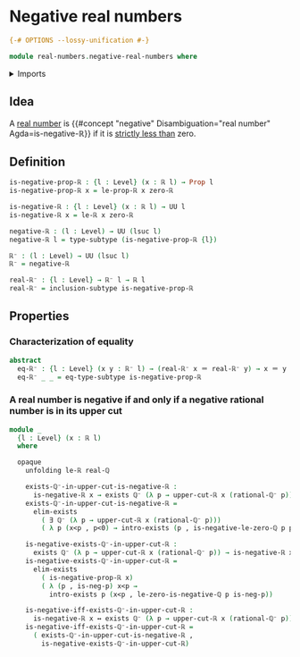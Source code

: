 # Negative real numbers

```agda
{-# OPTIONS --lossy-unification #-}

module real-numbers.negative-real-numbers where
```

<details><summary>Imports</summary>

```agda
open import elementary-number-theory.negative-rational-numbers
open import elementary-number-theory.rational-numbers

open import foundation.dependent-pair-types
open import foundation.existential-quantification
open import foundation.identity-types
open import foundation.logical-equivalences
open import foundation.propositions
open import foundation.subtypes
open import foundation.universe-levels

open import real-numbers.dedekind-real-numbers
open import real-numbers.rational-real-numbers
open import real-numbers.strict-inequality-real-numbers
```

</details>

## Idea

A [real number](real-numbers.dedekind-real-numbers.md) is
{{#concept "negative" Disambiguation="real number" Agda=is-negative-ℝ}} if it is
[strictly less than](real-numbers.strict-inequality-real-numbers.md) zero.

## Definition

```agda
is-negative-prop-ℝ : {l : Level} (x : ℝ l) → Prop l
is-negative-prop-ℝ x = le-prop-ℝ x zero-ℝ

is-negative-ℝ : {l : Level} (x : ℝ l) → UU l
is-negative-ℝ x = le-ℝ x zero-ℝ

negative-ℝ : (l : Level) → UU (lsuc l)
negative-ℝ l = type-subtype (is-negative-prop-ℝ {l})

ℝ⁻ : (l : Level) → UU (lsuc l)
ℝ⁻ = negative-ℝ

real-ℝ⁻ : {l : Level} → ℝ⁻ l → ℝ l
real-ℝ⁻ = inclusion-subtype is-negative-prop-ℝ
```

## Properties

### Characterization of equality

```agda
abstract
  eq-ℝ⁻ : {l : Level} (x y : ℝ⁻ l) → (real-ℝ⁻ x ＝ real-ℝ⁻ y) → x ＝ y
  eq-ℝ⁻ _ _ = eq-type-subtype is-negative-prop-ℝ
```

### A real number is negative if and only if a negative rational number is in its upper cut

```agda
module _
  {l : Level} (x : ℝ l)
  where

  opaque
    unfolding le-ℝ real-ℚ

    exists-ℚ⁻-in-upper-cut-is-negative-ℝ :
      is-negative-ℝ x → exists ℚ⁻ (λ p → upper-cut-ℝ x (rational-ℚ⁻ p))
    exists-ℚ⁻-in-upper-cut-is-negative-ℝ =
      elim-exists
        ( ∃ ℚ⁻ (λ p → upper-cut-ℝ x (rational-ℚ⁻ p)))
        ( λ p (x<p , p<0) → intro-exists (p , is-negative-le-zero-ℚ p p<0) x<p)

    is-negative-exists-ℚ⁻-in-upper-cut-ℝ :
      exists ℚ⁻ (λ p → upper-cut-ℝ x (rational-ℚ⁻ p)) → is-negative-ℝ x
    is-negative-exists-ℚ⁻-in-upper-cut-ℝ =
      elim-exists
        ( is-negative-prop-ℝ x)
        ( λ (p , is-neg-p) x<p →
          intro-exists p (x<p , le-zero-is-negative-ℚ p is-neg-p))

    is-negative-iff-exists-ℚ⁻-in-upper-cut-ℝ :
      is-negative-ℝ x ↔ exists ℚ⁻ (λ p → upper-cut-ℝ x (rational-ℚ⁻ p))
    is-negative-iff-exists-ℚ⁻-in-upper-cut-ℝ =
      ( exists-ℚ⁻-in-upper-cut-is-negative-ℝ ,
        is-negative-exists-ℚ⁻-in-upper-cut-ℝ)
```
